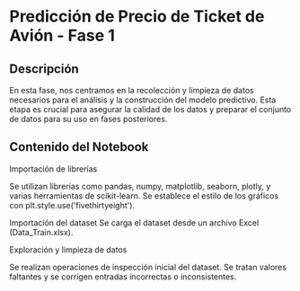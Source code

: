 
# Predicción de Precio de Ticket de Avión - Fase 1

## Descripción
En esta fase, nos centramos en la recolección y limpieza de datos necesarios para el análisis y la construcción del modelo predictivo. Esta etapa es crucial para asegurar la calidad de los datos y preparar el conjunto de datos para su uso en fases posteriores.

## Contenido del Notebook

Importación de librerías

Se utilizan librerías como pandas, numpy, matplotlib, seaborn, plotly, y varias herramientas de scikit-learn.
Se establece el estilo de los gráficos con plt.style.use('fivethirtyeight').

Importación del dataset
Se carga el dataset desde un archivo Excel (Data_Train.xlsx).

Exploración y limpieza de datos

Se realizan operaciones de inspección inicial del dataset.
Se tratan valores faltantes y se corrigen entradas incorrectas o inconsistentes.
